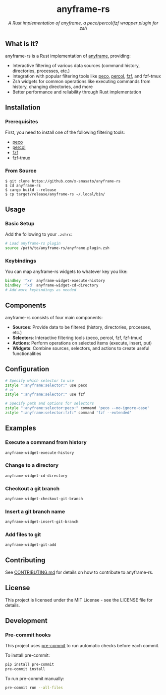 <div align="center">
<h1>anyframe-rs</h1>
<p><em>A Rust implementation of anyframe, a peco/percol/fzf wrapper plugin for zsh</em></p>
</div>

## What is it?

anyframe-rs is a Rust implementation of [anyframe](https://github.com/x-smasato/anyframe), providing:

- Interactive filtering of various data sources (command history, directories, processes, etc.)
- Integration with popular filtering tools like [peco](https://github.com/peco/peco), [percol](https://github.com/mooz/percol), [fzf](https://github.com/junegunn/fzf), and fzf-tmux
- Zsh widgets for common operations like executing commands from history, changing directories, and more
- Better performance and reliability through Rust implementation

## Installation

### Prerequisites

First, you need to install one of the following filtering tools:
- [peco](https://github.com/peco/peco)
- [percol](https://github.com/mooz/percol)
- [fzf](https://github.com/junegunn/fzf)
- fzf-tmux

### From Source

```sh-session
$ git clone https://github.com/x-smasato/anyframe-rs
$ cd anyframe-rs
$ cargo build --release
$ cp target/release/anyframe-rs ~/.local/bin/
```

## Usage

### Basic Setup

Add the following to your `.zshrc`:

```zsh
# Load anyframe-rs plugin
source /path/to/anyframe-rs/anyframe.plugin.zsh
```

### Keybindings

You can map anyframe-rs widgets to whatever key you like:

```zsh
bindkey '^xr' anyframe-widget-execute-history
bindkey '^xd' anyframe-widget-cd-directory
# Add more keybindings as needed
```

## Components

anyframe-rs consists of four main components:

- **Sources**: Provide data to be filtered (history, directories, processes, etc.)
- **Selectors**: Interactive filtering tools (peco, percol, fzf, fzf-tmux)
- **Actions**: Perform operations on selected items (execute, insert, put)
- **Widgets**: Combine sources, selectors, and actions to create useful functionalities

## Configuration

```zsh
# Specify which selector to use
zstyle ":anyframe:selector:" use peco
# or
zstyle ":anyframe:selector:" use fzf

# Specify path and options for selectors
zstyle ":anyframe:selector:peco:" command 'peco --no-ignore-case'
zstyle ":anyframe:selector:fzf:" command 'fzf --extended'
```

## Examples

### Execute a command from history

```zsh
anyframe-widget-execute-history
```

### Change to a directory

```zsh
anyframe-widget-cd-directory
```

### Checkout a git branch

```zsh
anyframe-widget-checkout-git-branch
```

### Insert a git branch name

```zsh
anyframe-widget-insert-git-branch
```

### Add files to git

```zsh
anyframe-widget-git-add
```

## Contributing

See [CONTRIBUTING.md](CONTRIBUTING.md) for details on how to contribute to anyframe-rs.

## License

This project is licensed under the MIT License - see the LICENSE file for details.

## Development

### Pre-commit hooks

This project uses [pre-commit](https://pre-commit.com/) to run automatic checks before each commit.

To install pre-commit:

```bash
pip install pre-commit
pre-commit install
```

To run pre-commit manually:

```bash
pre-commit run --all-files
```
